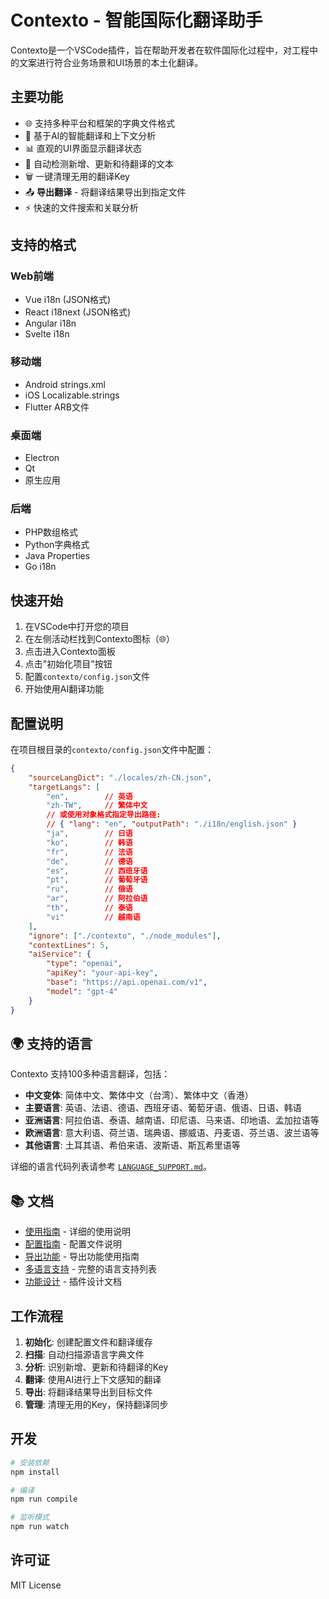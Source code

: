 # Contexto - 智能国际化翻译助手

Contexto是一个VSCode插件，旨在帮助开发者在软件国际化过程中，对工程中的文案进行符合业务场景和UI场景的本土化翻译。

## 主要功能

- 🌐 支持多种平台和框架的字典文件格式
- 🤖 基于AI的智能翻译和上下文分析
- 📊 直观的UI界面显示翻译状态
- 🔄 自动检测新增、更新和待翻译的文本
- 🗑️ 一键清理无用的翻译Key
- 📤 **导出翻译** - 将翻译结果导出到指定文件
- ⚡ 快速的文件搜索和关联分析

## 支持的格式

### Web前端
- Vue i18n (JSON格式)
- React i18next (JSON格式)
- Angular i18n
- Svelte i18n

### 移动端
- Android strings.xml
- iOS Localizable.strings
- Flutter ARB文件

### 桌面端
- Electron
- Qt
- 原生应用

### 后端
- PHP数组格式
- Python字典格式
- Java Properties
- Go i18n

## 快速开始

1. 在VSCode中打开您的项目
2. 在左侧活动栏找到Contexto图标（🌐）
3. 点击进入Contexto面板
4. 点击"初始化项目"按钮
5. 配置`contexto/config.json`文件
6. 开始使用AI翻译功能

## 配置说明

在项目根目录的`contexto/config.json`文件中配置：

```json
{
    "sourceLangDict": "./locales/zh-CN.json",
    "targetLangs": [
        "en",        // 英语
        "zh-TW",     // 繁体中文
        // 或使用对象格式指定导出路径:
        // { "lang": "en", "outputPath": "./i18n/english.json" }
        "ja",        // 日语
        "ko",        // 韩语
        "fr",        // 法语
        "de",        // 德语
        "es",        // 西班牙语
        "pt",        // 葡萄牙语
        "ru",        // 俄语
        "ar",        // 阿拉伯语
        "th",        // 泰语
        "vi"         // 越南语
    ],
    "ignore": ["./contexto", "./node_modules"],
    "contextLines": 5,
    "aiService": {
        "type": "openai",
        "apiKey": "your-api-key",
        "base": "https://api.openai.com/v1",
        "model": "gpt-4"
    }
}
```

## 🌍 支持的语言

Contexto 支持100多种语言翻译，包括：

- **中文变体**: 简体中文、繁体中文（台湾）、繁体中文（香港）
- **主要语言**: 英语、法语、德语、西班牙语、葡萄牙语、俄语、日语、韩语
- **亚洲语言**: 阿拉伯语、泰语、越南语、印尼语、马来语、印地语、孟加拉语等
- **欧洲语言**: 意大利语、荷兰语、瑞典语、挪威语、丹麦语、芬兰语、波兰语等
- **其他语言**: 土耳其语、希伯来语、波斯语、斯瓦希里语等

详细的语言代码列表请参考 [`LANGUAGE_SUPPORT.md`](./LANGUAGE_SUPPORT.md)。

## 📚 文档

- [使用指南](./USAGE_GUIDE.md) - 详细的使用说明
- [配置指南](./CONFIG_GUIDE.md) - 配置文件说明
- [导出功能](./EXPORT_GUIDE.md) - 导出功能使用指南
- [多语言支持](./LANGUAGE_SUPPORT.md) - 完整的语言支持列表
- [功能设计](./DESIGN.md) - 插件设计文档

## 工作流程

1. **初始化**: 创建配置文件和翻译缓存
2. **扫描**: 自动扫描源语言字典文件
3. **分析**: 识别新增、更新和待翻译的Key
4. **翻译**: 使用AI进行上下文感知的翻译
5. **导出**: 将翻译结果导出到目标文件
6. **管理**: 清理无用的Key，保持翻译同步

## 开发

```bash
# 安装依赖
npm install

# 编译
npm run compile

# 监听模式
npm run watch
```

## 许可证

MIT License
